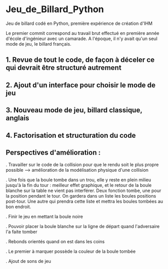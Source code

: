 # Jeu_de_Billard_Python
Jeu de billard codé en Python, première expérience de création d'IHM

Le premier commit correspond au travail brut effectué en première année d'école d'ingénieur avec un camarade. A l'époque, il n'y avait qu'un seul mode de jeu, le billard français. 

## 1. Revue de tout le code, de façon à déceler ce qui devrait être structuré autrement

## 2. Ajout d'un interface pour choisir le mode de jeu 

## 3. Nouveau mode de jeu, billard classique, anglais 

## 4. Factorisation et structuration du code

## Perspectives d'amélioration : 

. Travailler sur le code de la collision pour que le rendu soit le plus propre possible --> amélioration de la modélisation physique d'une collision

. Une fois que la boule tombe dans un trou, elle y reste en plein milieu jusqu'à la fin du tour : meilleur effet graphique, et le retour de la boule blanche sur la table ne vient pas interférer.  Deux fonction tombe, une pour la position pendant le tour. On gardera dans un liste les boules positions post-tour. Une autre qui prendra cette liste et mettra les boules tombées au bon endroit. 

. Finir le jeu en mettant la boule noire

. Pouvoir placer la boule blanche sur la ligne de départ quand l'adversaire l'a faite tomber

. Rebonds orientés quand on est dans les coins

. Le premier à marquer possède la couleur de la boule tombée

. Ajout de sons de jeu
